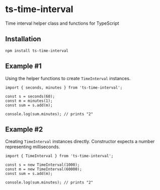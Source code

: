 # ts-time-interval

Time interval helper class and functions for TypeScript

## Installation

```
npm install ts-time-interval
```

## Example #1
Using the helper functions to create `TimeInterval` instances.

```
import { seconds, minutes } from 'ts-time-interval';

const s = seconds(60);
const m = minutes(1);
const sum = s.add(m);

console.log(sum.minutes); // prints "2"
```

## Example #2
Creating `TimeInterval` instances directly. Constructor expects a number representing milliseconds.

```
import { TimeInterval } from 'ts-time-interval';

const s = new TimeInterval(1000);
const m = new TimeInterval(60000);
const sum = s.add(m);

console.log(sum.minutes); // prints "2"
```

